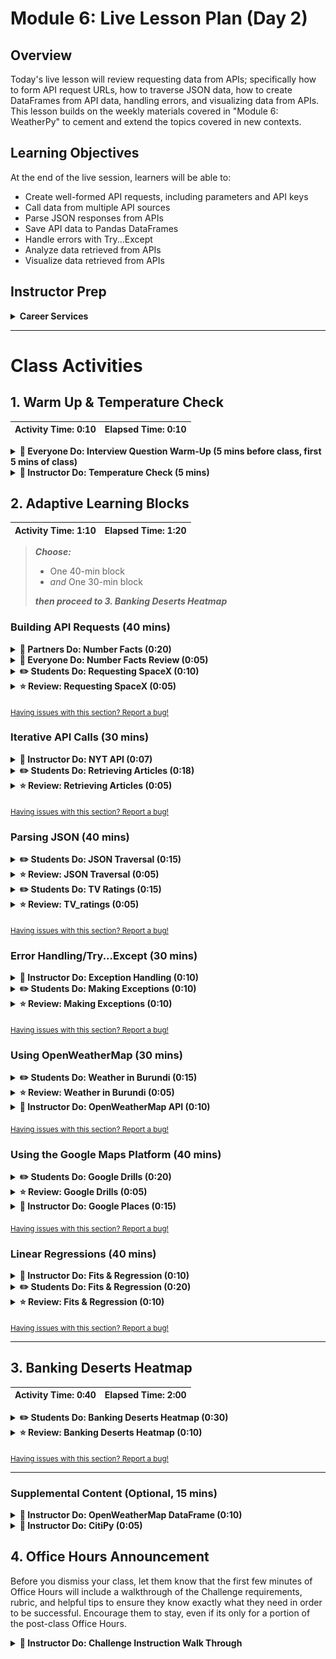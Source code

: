 # Module 6: Live Lesson Plan (Day 2)

## Overview

Today's live lesson will review requesting data from APIs; specifically how to form API request URLs, how to traverse JSON data, how to create DataFrames from API data, handling errors, and visualizing data from APIs. This lesson builds on the weekly materials covered in "Module 6: WeatherPy" to cement and extend the topics covered in new contexts.

## Learning Objectives

At the end of the live session, learners will be able to:

* Create well-formed API requests, including parameters and API keys
* Call data from multiple API sources
* Parse JSON responses from APIs
* Save API data to Pandas DataFrames
* Handle errors with Try...Except
* Analyze data retrieved from APIs
* Visualize data retrieved from APIs

## Instructor Prep

<details>
  <summary><strong>Career Services</strong></summary>

  Just a reminder that each week students receive a Career Connection in their course of work that ties to what academic content is being consumed. This Career Connection relates this week's material to a professional setting, encourages students to complete certain Career Services tasks, and provides technical interviewing questions, where applicable, that the student can work through.

  Encourage students to work through this material and if you'd like more information on Career Services, please check out the Career Services [resource page](http://bit.ly/DataVizCS) for Data Analytics and Visualization.

</details>

- - -

# Class Activities

## 1. Warm Up & Temperature Check

| Activity Time: 0:10 | Elapsed Time: 0:10 |
|---------------------|--------------------|

<details>
  <summary><strong> 🎉 Everyone Do: Interview Question Warm-Up (5 mins before class, first 5 mins of class)</strong></summary>

Open the [slideshow](https://docs.google.com/presentation/d/1UdbkAfTElkkq4KatarHBQvAKqhKjV-LKaqXL7uG_Xyg/edit?usp=sharing) for today's class and begin the weekly presentation with the first slide.The first slide displays an interview question that a student may encounter based on the content of this week's content.

**This week's question:** Compare pulling data from an API to downloading a dataset. In what ways are APIs superior? In what ways are APIs inferior?

Allow the question to be on the screen 5 mins prior to the start of class as students join the live session. Allow the class 1 minute at the start of class to review, then you will ask for a student to volunteer their answer to the question. Next, offer the answer or a few approaches you would take for answering the question.

**Possible answers to this week's question:**

* APIs are better for real-time information

* Datasets are better for historical information

* API data is fresh, datasets can "go stale"

* Datasets can be larger than we want to work with and unwieldy

* APIs can give us only the subset of the data we want

* APIs can be rate-limited

* APIs make sharing data easy

</details>

<details>
  <summary><strong> 📣 Instructor Do: Temperature Check (5 mins)</strong></summary>

Using the [Zoom Polling](https://support.zoom.us/hc/en-us/articles/213756303-Polling-for-Meetings) feature or a [Poll Everywhere](http://www.polleverywhere.com), launch a poll of the class to identify areas that they would like to review from the week's asynchronous content.

**Poll Text:**

*Select all of the topics that you feel prepared to apply outside of the class from this week's lesson:*

* *Building API requests (Base URLs, URL parameters, API keys, etc.)*
* *Iterative API calls*
* *Parsing JSON*
* *Error Handling/Try…Except*
* *Using OpenWeatherMap*
* *Using the Google Maps Platform*
* *Linear regressions*

Based on the results of the poll, advance to the correct slide for a review of the topics with the lowest scores. Choose 2 topics at minimum to review, or more as time permits to review.

</details>

## 2. Adaptive Learning Blocks

| Activity Time:  1:10 |  Elapsed Time: 1:20  |
|----------------------|----------------------|

>***Choose:***
>
>* One 40-min block<br>
>* *and* One 30-min block
>
>***then proceed to 3. Banking Deserts Heatmap***

### Building API Requests (40 mins)

<details>
  <summary><strong> 👥 Partners Do: Number Facts (0:20)</strong></summary>

* Students will now join forces in creating an interactive application that uses the "numbers" API. The application will take in a number and then return a random fact about that number.

* Run [A1-Par_NumberFacts/number_facts.py](Activities/A1-Par_NumberFacts/Solved/number_facts.py), showing students what they will be attempting to create.

* **File:**

  * [A1-Par_NumberFacts/Par_NumberFacts.ipynb](Activities/A1-Par_NumberFacts/Unsolved/Par_NumberFacts.ipynb)

* **Instructions:** [A1-Par_NumberFacts/README.md](Activities/A1-Par_NumberFacts/README.md)

  * Using the [Numbers API](http://numbersapi.com), create an application that takes in a user's inputs and returns a number fact based upon it. Allow users the option to have a random number chosen for them.

* **Hints:**

  * The URL to make your request to must have `?json` at its end so that the data format returned is JSON. The default response for this API is pure text.

  * Make sure to read through the documentation when creating your application. Some types require more or less data than others.

</details>

<details>
  <summary><strong> 🎉 Everyone Do: Number Facts Review (0:05)</strong></summary>

* Open up [A1-Par_NumberFacts/Par_NumberFacts.ipynb](Activities/A1-Par_NumberFacts/Solved/Par_NumberFacts.ipynb) in Jupyter Notebook and run through the code with the class line-by-line, making certain to hit upon the following points.

  * The URL format for the Numbers API is `http://numbersapi.com/<Number>/<Type>?json`.

  * Since the range of random numbers will be different for years, an `if` statement should check what type of data the user would like to search for.

```python
# Dependencies
import requests
import json
import random

# Base URL for GET requests to retrieve number/date facts
url = "http://numbersapi.com/"

# Ask the user what kind of data they would like to search for
question = ("What kind of fact would you like? "
            "[Trivia, Math, or Year] ")
kind_of_search = input(question)

if(kind_of_search.lower() == "year"):
    number = input('What year would you like to search for (enter a number or "random")? ')
    if (number == 'random'):
        number = random.randint(0,2019)
else:
    number = input('What number would you like to search for (enter a number or "random")? ')
    if (number == 'random'):
        number = random.randint(0,10000)

# Make an API call to the API and get the JSON object
response = requests.get(f'{url}{number}/{kind_of_search.lower()}?json').json()

# Print the fact stored within the response
print(response["text"])
```

</details>

<details>
  <summary><strong> ✏️ Students Do: Requesting SpaceX (0:10)</strong></summary>

* This activity has students dig into a rather simple and well-documented API - The SpaceX API - and asks them to make a couple calls to the API using the Requests library.

* Open up [A2-Stu_SpaceX/Stu_SpaceX.ipynb](Activities/A2-Stu_SpaceX/Solved/Stu_SpaceX.ipynb) in Jupyter Notebook or show the students the following image to give them an idea of how the output should look.

  ![SpaceX Output](Images/03-SpaceX_Output.png)

* **File:** [A2-Stu_SpaceX/Stu_SpaceX.ipynb](Activities/A2-Stu_SpaceX/Unsolved/Stu_SpaceX.ipynb)

* **Instructions:** [Activities/A2-Stu_SpaceX/README.md](Activities/A2-Stu_SpaceX/README.md)

  * Take a few minutes to explore the SpaceX API: <https://github.com/r-spacex/SpaceX-API/wiki>

  * Once you understand the structure of the API and its endpoint, choose one of the endpoints and do the following:

  * Retrieve and print the JSON for _all_ of the records from your chosen endpoint.

  * Retrieve and print the JSON for a _specific_ record from your chosen endpoint.

</details>

<details>
  <summary><strong> ⭐ Review: Requesting SpaceX (0:05)</strong></summary>

* Open up [A2-Stu_SpaceX/Stu_SpaceX.ipynb](Activities/A2-Stu_SpaceX/Solved/Stu_SpaceX.ipynb) in Jupyter Notebook and run through the code with the class line-by-line, making certain to hit upon the following points.

  * While it is not required to "pretty print" the JSON response, it does make it a lot easier to understand. This means using `json.dumps()` and passing the formatting parameters desired.

    ![SpaceX Code1](Images/02-SpaceX_Code1.png)

  * To modify an API call to search for a single ID, use concatenation or string substitution to build the correct URL.  Here,   it is done in the `requests.get()` method.

    ![SpaceX Code2](Images/02-SpaceX_Code2.png)

</details>

<sub>[Having issues with this section? Report a bug!](https://bit.ly/2Wgppdi)</sub>

### Iterative API Calls (30 mins)

<details>
  <summary><strong> 📣 Instructor Do: NYT API (0:07)</strong></summary>

* Explain that the next activity will be an exercise in exploring yet another, fully-featured, "real-world" API; the New York Times article API.

* This API, unlike those which students have used up until this point in time, requires its user to register for an API key.

  * Walk through the process of acquiring an API key with the class.

  * First create an account with NYT by filling out this [form](https://developer.nytimes.com/accounts/create).

  ![NYT Create Account](Images/11-NYT_account.png)

  * Navigate to the index of the email used to sign-up and activate the account.

  * **Note:** Make sure to have students check their spam folder for the email from New York Times article API.

  * Navigate back the [sign in page](https://developer.nytimes.com/accounts/login) and login with the newly created account.

* Once students have successfully made a NYT account and logged in, it's time to create an app and obtain an API KEY.

  * From the drop down on the top right next to their email, click on apps.

  ![select apps](Images/11-select_apps.png)

  * Click on **+NEW APP**.

  * This will bring you to app creation page. Give the app any name.

  ![Name app](Images/11-NYT_name_app.png)

  * Scroll down to the **Article Search API** and select it.

  ![Article API](Images/11-article_api.png)

  * Scroll back up to the top and click **CREATE**.

* After the app is created, you will be re-directed to the app page, which contains the API key. Explain to students that they will use this key to interact with the NYT API.

  ![NYT API Key](Images/11-NYT_api_key.png)

* Slack out the [documentation](https://developer.nytimes.com/docs/archive-product/1/overview) for the NYT API and give a brief overview of some of its features.

    ![NYT Docs](Images/11-NYTApi_Docs.png)

  * Try not to delve too deeply into the documentation, however, as part of the next activity should have students reading through it in order to uncover the query strings they need to create.

* Open the [A3-Ins_NYTAPI/Ins_NYT_API.ipynb](Activities/A3-Ins_NYTAPI/Solved/Ins_NYT_API.ipynb) demo within an IDE and then run the application while explaining each part of the code.

  * Highlight the use of the `config.py` file to store the `api_key`, and discuss that it is good practice to not upload API keys to GitHub.  While this API key is free, some services charge past a certain usage point.  Therefore, students should protect them from public view.  Discuss with students that they should add `config.py` to their `.gitignore` file or create environment variables for all homework and projects they will be saving to a repo.

  ![NYT API Code](Images/11-NYTApi_Code.png)

</details>

<details>
  <summary><strong> ✏️ Students Do: Retrieving Articles (0:18)</strong></summary>

* Students will now create an application that grabs articles from the NYT API, stores them within a list, and prints snippets of the articles to the screen.

* Open up [A4-Stu_RetrieveArticles/Stu_Retrieve_Articles.ipynb](Activities/A4-Stu_RetrieveArticles/Solved/Stu_Retrieve_Articles.ipynb) within the console and run the application, showing students what they will be attempting to create.

  ![Retrieve Articles - Output](Images/12-RetrieveArticles_Output.png)

* **File:**

  * [A4-Stu_RetrieveArticles/Stu_Retrieve_Articles.ipynb](Activities/A4-Stu_RetrieveArticles/Unsolved/Stu_Retrieve_Articles.ipynb)

* **Instructions:** [A4-Stu_RetrieveArticles/README.md](Activities/A4-Stu_RetrieveArticles/README.md)

  * Save the NYT API endpoint to a variable. Make sure you include the right query parameter to retrieve JSON data!

  * Register for and save your API Key to a variable.

  * Decide on a search term, and save it to a variable.

  * Limit your search to articles published within a range of dates—for example, only articles published in 2014. _Hint_: Read the documentation on `end_date`.

  * Build your query URL, and save it to a variable.

  * Retrieve your list of articles with a GET request.

  * Take a look at the documentation. How do you get ahold of the articles in the response?

  * Store each article in the response inside of a list.

  * Print a `snippet` from each article and separate using dashes (`-`).

  * As a bonus, try to figure out how we could get 30 results. _Hint_: Look up the `page` query parameter. If you get a message saying you've exceeded your rate limit, don't fret—you've solved the problem.

</details>

<details>
  <summary><strong> ⭐ Review: Retrieving Articles (0:05)</strong></summary>

* Open up [A4-Stu_RetrieveArticles/Stu_Retrieve_Articles.ipynb](Activities/A4-Stu_RetrieveArticles/Solved/Stu_Retrieve_Articles.ipynb) in Jupyter Notebook and run through the code with the class line-by-line, making certain to hit upon the following points.

  * Ask different students to explain their solutions for each bullet point of the Instructions.

  * Focus on explaining the various query parameters used to build the query URL. These include:

  * `api-key`, the parameter that allows the code to query the server

  * `q`, for the keyword to **q**uery on

  * `begin_date` and `end_date`, both with format YYYYMMDD

* Point out that the remainder of the activity is similar to activities students completed before — the major difference is that they had to dig through documentation to find the right keys to use for this one.

  ```python
  # Dependencies
  import requests
  import time
  from config import api_key

  url = "https://api.nytimes.com/svc/search/v2/articlesearch.json?"

  # Store a search term
  query = "obama"

  # Search for articles published between a begin and end date
  begin_date = "20160101"
  end_date = "20160130"

  query_url = f"{url}api-key={api_key}&q={query}&begin_date={begin_date}&end_date={end_date}"

  # Retrieve articles
  articles = requests.get(query_url).json()
  articles_list = articles["response"]["docs"]

  # Print out retrieved articles
  for article in article_list:
    	print(f'A snippet from the article: {article["snippet"]}')
    	print('---------------------------')
  ```

* Briefly explain the solution to the bonus.

  * Explain that each API call retrieves 10 articles by default. Each group of articles is called a _page_.

  * If we want more articles, we need to tell the API to respond with _different pages_.

  * To do this, we simply append a `page` parameter, which is equal to the number of the page we want to retrieve.

  * Point out that sending requests like this often exceeds the rate limit for free-tier users.

  * Explain that a **rate limit** is a way for an API to throttle the number of requests a given application can make, in order to prevent abuse or server overload.

  * **Note**: Warn students not to print the query URLs with their key included; this would jeopardize their key if pushed to a public repository.

</details>

<sub>[Having issues with this section? Report a bug!](https://bit.ly/2SNFiG1)</sub>

### Parsing JSON (40 mins)

<details>
  <summary><strong> ✏️ Students Do: JSON Traversal (0:15)</strong></summary>

* In this activity, students will be traversing a JSON file using their knowledge of Python.

* Open [B1-Stu_JSONTraversalReview/youtube_response.json](Activities/B1-Stu_JSONTraversalReview/Resources/youtube_response.json) with a text editor to show the class what JSON file they will be working with.

  ![JSON Traversal - YouTube Response](Images/01-JSONReview_JSON.png)

* **Files:**

  * [youtube_response.json](Activities/B1-Stu_JSONTraversalReview/Resources/youtube_response.json)

  * [Stu_JSON_Traversal.ipynb](Activities/B1-Stu_JSONTraversalReview/Unsolved/Stu_JSON_Traversal.ipynb)

* **Instructions:** [Activities/README.md](Activities/B1-Stu_JSONTraversalReview/README.md)

  * Load the provided JSON file.

  * Retrieve the video's title.

  * Retrieve the video's rating.

  * Retrieve the link to the video's thumbnail.

  * Retrieve the number of views.

* **Hints:**

  * In order to load in the data from an external JSON file, simply import the `json` library before using the `json.open(<FILE PATH>)` and `json.load(<JSON VARIABLE>)` methods.

</details>

<details>
  <summary><strong> ⭐ Review: JSON Traversal (0:05)</strong></summary>

* Open up [B1-Stu_JSONTraversalReview/Stu_JSON_Traversal.ipynb](Activities/B1-Stu_JSONTraversalReview/Solved/Stu_JSON_Traversal.ipynb) in Jupyter notebook and run through the code with the class line-by-line, making certain to hit upon the following points.

  * Emphasize that the best way to solve problems like this one is to inspect the JSON manually and pull it apart once its structure is clear.

  * Point out that this activity introduces no new techniques other than importing external JSON files. This challenge merely requires students to carefully read the JSON as they write their scripts.

    ![JSON Traversal Code](Images/01-JSONReview_Code.png)

</details>

<details>
  <summary><strong> ✏️ Students Do: TV Ratings (0:15)</strong></summary>

* The class will now take some time to create an application that reads in a list of TV shows, makes multiple requests from an API to retrieve rating information, creates a pandas dataframe, and visually displays the data.

* Before students complete [B2-Stu_TVRatings/Stu_TVRatings.ipynb](Activities/B2-Stu_TVRatings/Unsolved/Stu_TVRatings.ipynb) explain to them that they will be using the [TVmaze API Show Search Endpoint](https://www.tvmaze.com/api#show-search) to iterate through a list of TV shows.

  ![TV Ratings Output](Images/06-TVRatingsOutput.png)

* **File:**

  * [Stu_TVRatings.ipynb](Activities/B2-Stu_TVRatings/Unsolved/Stu_TVRatings.ipynb)

* **Instructions:** [B2-Stu_TVRatings/README.md](Activities/B2-Stu_TVRatings/README.md)

  * You may use the list provided in the starter file or create your own.

  * Request information from the TVmaze API Show Search endpoint (<https://www.tvmaze.com/api#show-search>) on each show and store the name and rating information into lists.

  * Put this data into a dictionary, and load that dict into a Pandas DataFrame.

  * Use matplotlib to create a bar chart comparing the ratings of each show.

</details>

<details>
  <summary><strong> ⭐ Review: TV_ratings (0:05)</strong></summary>

* Open up [06-Stu_TVRatings/Stu_TVRatings.ipynb](Activities/B2-Stu_TVRatings/Solved/Stu_TVRatings.ipynb) with Jupyter Notebook and run through the code with the class line-by-line, making certain to discuss the following points.

  * Ask students how data was isolated from each response and loaded it into a Pandas DataFrame.

  * For students who made their own list of TV shows, ask if any requests returned no results thereby causing an error.  This discussion might be a nice lead into the next activity on exception handling.

  * Review how to create a bar chart using matplotlib.

    ![TV Ratings - Code](Images/06-TVRatings_Code.png)

</details>

<sub>[Having issues with this section? Report a bug!](https://bit.ly/2YLjzC5)</sub>

### Error Handling/Try...Except (30 mins)

<details>
  <summary><strong> 📣	Instructor Do: Exception Handling	(0:10)</strong></summary>

* Point out that getting data from APIs can sometimes run into errors; the server may be down, missing values may be returned, the requests might be blocked due to rate limiting, etc.

* Ask a student to explain what would happen if an application tried to look up a key within a dictionary that doesn't exist.

  * If a simple key lookup is performed - such as `data["temp"]` - and the `"temp"` key doesn't exist, Python will throw an exception and terminate the program.

  * It does not make sense for an application to terminate itself just because a dictionary key doesn't exist. It would be much better to simply deal with the error than crash the app.

  * Dealing with these kinds of errors is called exception handling and thankfully Python has built-in tools for these kinds of situations.

* Open [B4-Ins_ExceptionHandling/Ins_Exception.ipynb](Activities/B4-Ins_ExceptionHandling/Solved/Ins_Exception.ipynb) within Jupyter Notebook so as to show the class how an exception error can be created.

  * Point out that the `students` dictionary does not have a key for `"Jezebel"`. As such, when the application tries to print `students["Jezebel"]`, Python will complain that the key doesn't exist.

  * Run the code within the terminal to demonstrate the error.

    ![Exception Error](Images/07-Exception_Error.png)

* Open [B4-Ins_ExceptionHandling/Ins_ExceptionHandling.ipynb](Activities/B4-Ins_ExceptionHandling/Solved/Ins_ExceptionHandling.ipynb) within Jupyter Notebook so as to show the class how to handle exception errors.

  * Before discussing the code in detail, simply point out the `try`/`except` keywords to the class. Briefly explain that these keywords let the application recover from errors like the one that killed the program before.

  * Run the file to demonstrate that the final print statement executes, even though the `students["Jezebel"]` line throws an exception.

    ![Exception Error Handling](Images/07-Exception_DealtWith.png)

  * Explain that `try` and `except` statements are like `for` and `if` statements insomuch as they create new indented blocks.

  * Python will try to run any code in the `try` block as normal but if that code throws exceptions, Python will then run the code inside of the `except` block before continuing to run the code that follows.

    ![Exception Handling Code](Images/07-Exception_Code.png)

* Take a moment to emphasize how powerful this is. `try`/`except` allows programmers to anticipate and recover from arbitrary errors whilst preventing programs from crashing due to simple problems that can be anticipated and deal with.

* Point out that the type of exception to check for can be specified within the `except` block. This is completely optional, however, but is generally best practice to specify the precise errors to handle.

  * Catching specific exceptions allows programmers to handle specific errors in very precise ways.

  * In cases where the programmer wants to handle a particular error in a particular fashion, specifying the exception type is best practice.

  * In cases where the programmer wants to intercept any error — like for logging purposes — it is fine to catch a general exception.

* Students will know what exceptions to handle because the name of the exception that killed the program will be printed to the command line.

</details>

<details>
  <summary><strong> ✏️ Students Do: Making Exceptions (0:10)</strong></summary>

* Students will now take some time to create an application that intentionally contains a bunch of errors and, through the use of `try` and `except`, make it so the entire application runs without terminating.

* Explain that students will need to get the final line of the script to print without changing the problem code in the file.

  ![Making Exceptions - Output](Images/08-MakingExceptions_Output.png)

* **File:**

  * [B5-Stu_MakingExceptions/Stu_MakingExceptions.ipynb](Activities/B5-Stu_MakingExceptions/Unsolved/Stu_MakingExceptions.ipynb)

* **Instructions:** [B5-Stu_MakingExceptions/README.md](Activities/B5-Stu_MakingExceptions/README.md)

  * Without removing any of the lines from the starter code provided, create `try` and `except` blocks that will allow the application to run without terminating.

</details>

<details>
  <summary><strong> ⭐ Review: Making Exceptions (0:10)</strong></summary>

* Open up [B5-Stu_MakingExceptions/Stu_MakingExceptions.ipynb](Activities/B5-Stu_MakingExceptions/Solved/Stu_MakingExceptions.ipynb) within Jupyter Notebook and run through the code with the class line-by-line, making certain to discuss the following points.

  * If there is enough time, open the starter file, run it, and wrap each "problem line" within the appropriate `try`/`except` block live to demonstrate the workflow for identifying which exceptions to use in the `except` clause.

  * Replace the `print` calls in each `except` block to `pass` statements. Run the script and demonstrate that the `try`/`except` blocks still work as before — albeit with no friendly console output.

  * This allows programmers to ignore certain errors if they simply don't care that they occurred.

  * Explain that it is good practice to wrap dictionary accesses to responses from API calls in `try`/`except` blocks, just in case not all responses have the desired key.

    ![Making Exceptions - Code](Images/08-MakingExceptions_Code.png)

</details>

<sub>[Having issues with this section? Report a bug!](https://bit.ly/2xPg2b2)</sub>

### Using OpenWeatherMap (30 mins)

<details>
  <summary><strong> ✏️ Students Do: Weather in Burundi (0:15)</strong></summary>

* The class will now work with the OpenWeather API and create an application which provides the user with the current temperature in the largest city of Burundi.

* Before students complete the next activity, show them the following image or [C2-Stu_Burundi/Stu_Burundi.ipynb](Activities/C2-Stu_Burundi/Solved/Stu_Burundi.ipynb) in jupyter notebook so that students understand the expected output.

  ![Stu_Burundi Output](Images/04-Burundi_Output.png)

* **File:**

  * [Stu_Burundi.ipynb](Activities/C2-Stu_Burundi/Unsolved/Stu_Burundi.ipynb)

* **Instructions:** [C2-Stu_Burundi/README.md](Activities/C2-Stu_Burundi/README.md)

  * Save all of your "config" information within some variables. This includes your API key, the base URL, and the query terms desired.

  * Build your query URL. Check the documentation to figure out how to request temperatures in Celsius.

  * Make your request and save the API response.

  * Retrieve the current temperature in Burundi from the JSON response.

  * Print the temperature to the console.

* **Hint:**

  * You can find the [OpenWeatherMap Documentation](https://openweathermap.org/current) using the link provided.

* **Bonus:**

  * Augment your code to report the temperature in both Fahrenheit and Celsius.

</details>

<details>
  <summary><strong> ⭐ Review: Weather in Burundi (0:05)</strong></summary>

* Open up [C2-Stu_Burundi/Stu_Burundi.ipynb](Activities/C2-Stu_Burundi/Solved/Stu_Burundi.ipynb) in Jupyter Notebook and run through the code with the class line-by-line asking different students how they implemented each task in the instructions.

* Try to focus in upon the following points:

  * When building the query URL, remind students that this is the most important piece of making an API call as it determines what information will be returned by the request.

  * The `units` query parameter: Remind students that they simply need to dig through documentation to find "options" like this. Encourage them to spend a lot of time reading the documentation of an API before writing code as this will save them time.

    ![Burundi Code](Images/04-Burundi_Code.png)

  * Ask students to offer explanations of how they solved the bonus.

</details>

<details>
  <summary><strong> 📣 Instructor Do: OpenWeatherMap API (0:10)</strong></summary>

* Explain that the next API students will work with is the [OpenWeatherMap API](https://openweathermap.org/api), which provides various sorts of meteorological data for developers to use.

* Explain that, like the New York Times API, the OpenWeatherMap API requires users to [register](https://home.openweathermap.org/users/sign_up) for an API key.

  * Briefly walk students through the [sign-up](https://home.openweathermap.org/users/sign_up) steps and make sure everyone has their API key in-hand before moving on to the demonstration.

  ![Getting an API Key is Easy](Images/03-OpenWeather_Signup.png)

* Open [C3-Ins_OpenWeatherRequest/Ins_OpenWeatherRequest.ipynb](Activities/C3-Ins_OpenWeatherRequest/Solved/Ins_OpenWeatherRequest.ipynb) with jupyter notebook to show students what the application does.

  ![OpenWeather - Output](Images/03-OpenWeather_Output.png)

  * Remind students that it is good practice to use `config.py` file to shield their api_keys from others' view.

  * Point out that this script repeats the same patterns as those written for APIs the class is already familiar working with.

  * Ask a student to explain what the question mark in the URL indicates before explaining how the question mark represents the beginning of the query string.

  * Ask a student to explain what they think the query URLs is requesting before discussion how the `q` parameter allows the application to search for weather by city name in English.

  * Ask a student to explain the logic of the rest of the file and then explain how the rest of the file simply sends a GET request to the query url, converts the response to JSON, and prints the result.

  ![OpenWeather - Code](Images/03-OpenWeather_Code.png)

</details>

<sub>[Having issues with this section? Report a bug!](https://bit.ly/2LekJ0Y)</sub>

### Using the Google Maps Platform (40 mins)

<details>
  <summary><strong> ✏️ Students Do: Google Drills (0:20)</strong></summary>

* The class will now create some code that makes calls to both the Google Places and Google Geocoding APIs.

* Slack out the starter file for [C4-Stu_Google_Drills/Google_That.ipynb](Activities/C4-Stu_Google_Drills/Unsolved/Google_That.ipynb) and open in Jupyter Notebook in order to explain the instructions to students.

* **File:**

  * [C4-Stu_Google_Drills/Google_That.ipynb](Activities/C4-Stu_Google_Drills/Unsolved/Google_That.ipynb)

* **Instructions:** [C4-Stu_Google_Drills/README.md](Activities/C4-Stu_Google_Drills/README.md)

  * Complete each of the six drills articulated in the code provided. Feel encouraged to look back at the previous examples but know that you will have to consult the Google API documentation.

* **Hints:**

  * See the [Google Geocoding Documentation](https://developers.google.com/maps/documentation/geocoding/intro)

  * See the [Google Places Documentation](https://developers.google.com/maps/documentation/javascript/places#place_search_requests)

</details>

<details>
  <summary><strong> ⭐ Review: Google Drills (0:05)</strong></summary>

* Open up [C4-Stu_Google_Drills/Google_That.ipynb](Activities/C4-Stu_Google_Drills/Solved/Google_That.ipynb) within Jupyter Notebook and run through the code with the class line-by-line, making certain to hit upon the following points.

  * For the most part, the solution to these drills are self-explanatory. The only notable differences are that, in the last two drills, students would need to use a "Keyword Search" and a "Text Search". Both of these search types are articulated in the Google Places documentation.

  * Keyword Search

    ![Images/05-GoogleThat.png](Images/05-GoogleThat.png)

  * Text Search

    ![Images/05-GoogleThat2.png](Images/05-GoogleThat2.png)

</details>

<details>
  <summary><strong> 📣 Instructor Do: Google Places (0:15)</strong></summary>

* Now open up the [Google Places API](https://developers.google.com/maps/documentation/javascript/places#place_searches) and take a moment to walk students through the documentation for a bit.

  * In essence, the points to emphasize are: [Nearby Search](https://developers.google.com/places/web-service/search#PlaceSearchRequests), [Text Search](https://developers.google.com/places/web-service/search#TextSearchRequests), and [Place Search](https://developers.google.com/places/web-service/search#RadarSearchRequests).

  * When talking about Nearby Search, point out the inputs (Lat/Lng, Radius) and the various optional parameters including: keyword, minPrice, maxPrice, type, etc.

  * It may also be beneficial to point out the various [types](https://developers.google.com/places/supported_types) Google categorizes by default. Students will be using the "bank" type later in the day when they start creating visualizations for Banking Deserts.

* Once students have a decent enough understanding of the API, open up [C5-Ins_Google_Places/Google_Places.ipynb](Activities/02-Ins_Google_Places/Solved/Google_Places.ipynb) in Jupyter Notebook and explain the code.

  * For the most part, the code is similar to the earlier example. The base URL, however, has changed since the class is now using the Google Place Search API.

  * In this example, we are using a feature of the [requests library](http://docs.python-requests.org/en/master/user/quickstart/#passing-parameters-in-urls) in order to easily construct our url by passing in a dictionary of parameters.

  * During the discussion of this example, point out the various URL parameters like `keyword`, `location`, and `types`. Also point out the different JSON structure that is provided back to the user.

    ![Images/04-Places.png](Images/04-Places.png)

</details>

<sub>[Having issues with this section? Report a bug!](https://bit.ly/2YJz79C)</sub>

### Linear Regressions (40 mins)

<details>
  <summary><strong> 📣 Instructor Do: Fits & Regression (0:10)</strong></summary>

* Explain that an important piece of statistics is the subject of **regressions**.

* Remind students that regression analysis allows us to take a data set and "reverse engineer" an equation describing it.

  * Point out that measures like the median, variance, and IQR _describe_ data sets, but do not allow us to make _predictions_ with it.

  * Remind students that it is tools like regression that allow us to predict where data points we _did not_ measure might end up if we _had_ collected more data.

  * Remind students that it is such tools that allow us to predict house prices, stock market movements, and the weather — regression is a truly powerful tool.

* Reassure students that we will not dive into the mathematical details of regression — rather, we will focus on how to use SciPy to generate a regression line.

* Open the regression example file: [D1-Ins_Fits_and_Regression/regression.ipynb](Activities/D1-Ins_Fits_and_Regression/Solved/regression.ipynb).

  * Explain that the appropriate function for this task is [SciPy's linregress function](https://docs.scipy.org/doc/scipy/reference/generated/scipy.stats.linregress.html).

  * Point out that the first thing we do is generate fake data.

  * Here, we have done this to make the behavior of `linregress` easy to see in the plot produced later.

  * Next, we call `linregress` with `x_axis` and our fake data.

  * Point out that `linregress` returns a lot of values, most of which we throw away.

  * For our purposes, the most important are the slope and intercept values, which we use to define the regression line — the rest are discussed in the documentation linked above.

  * Finally, explain how we define the regression line.

  * Remind students that the equation for a line looks like: `line = slope * x_axis_values + y_intercept`.

  * Here, we create an array containing the points of the line by simply writing this equation directly, with the values returned by `linregress`.

    ![Defining a regression line is a cinch with scipy.](Images/16-regression-line.png)

* Briefly display the rest of the code, pointing out that it is standard Matplotlib.

* Run the code to demonstrate the results of plotting the data and over-plotting the regression line.

  ![This plot contains our banana weight data, along with the regression line describing it.](Images/16-regression-line-plot.png)

* Slack out the code for students to refer to during the next activity.

</details>

<details>
  <summary><strong> ✏️ Students Do: Fits & Regression (0:20)</strong></summary>

* **Files:**

  * [README](Activities/D2-Stu_Fits_and_Regression/README.md).

  * [crime_data.csv](Activities/D2-Stu_Fits_and_Regression/Resources/crime_data.csv)

* **Instructions:**

  * Import `stats` from the scipy module, along with `numpy` and `pandas`.

  * Use Pandas to read in the data.

  * Use `iloc` to isolate the year column.

  * Use `iloc` to isolate the total violent crime rate, murder rate, and aggravated assault rate columns.

  * Use `stats.linregress` to perform a linear regression with the year and violent crime rate columns.

  * Use `stats.linregress` to perform a linear regression with the year and murder rate columns.

  * Finally, use `stats.linregress` to perform a linear regression with the year and aggravated assault rate columns.

  * Use the information returned by `stats.linregress` to create an equation for a line describing each of the linear regressions you performed (see the hint below).

    * You should end up with three separate lines.

  * Use `subplots` to create a figure with subplots that share an x-axis.

  * Use `plot` to plot each of the lines you created against the year.

  * Display the plot.

* **Bonus**

  * Use the line you created for the total violent crime rate to determine what the violent crime rate will be in 2019.

* **Hints**

  * See the documentation for [stats.linregress](https://docs.scipy.org/doc/scipy-0.19.0/reference/generated/scipy.stats.linregress.html).

  * Recall that `stats.linregress` returns a slope, called `m`, and a y-intercept, called `b`. These let you define a line for each fit by simply writing: `fit = m * year + b`, for each linear regression you perform.

</details>

<details>
  <summary><strong> ⭐ Review: Fits & Regression (0:10)</strong></summary>

* Open the solution to the previous activity: [D2-Stu_Fits_and_Regression/crime.ipynb](Activities/D2-Stu_Fits_and_Regression/Solved/crime.ipynb).

* Explain that the first step is simply to load the data and extract the appropriate columns.

  ![The first step, as always, is simply to load and filter the data. Then, we calculate the regression parameters and line of fit for the violent crime column. We repeat the same steps for the other columns.](Images/18-loading-crime-data.png)

* Explain that the next step is to calculate the parameters of the regression line for each data set, and then calculate the line of fit.

  * Point out that, here, the solution has retained all of the return values from `linregress`.

  * Explain that this is not necessary for this assignment, but that the parameters are included simply to demonstrate what it would look like if we _did_ want to use them later.

* Point out that most of the remaining code is simple Matplotlib. Here, we have taken advantage of the class interface to produce an impressive array of subplots.

* Jump to the bottom of the file, and explain how we make predictions as to what the crime rate will be in the year 2019.

  * Remind students that the equation of a regression line is given by `line = slope * x_value + intercept`.

  * Explain that we can use this equation to predict the value of a point _not_ in our data set by replacing `x_value` with a specific number — in this case, 2019.

* Run the code to demonstrate the output.

  ![Plotting our crime statistics and regression lines results in a rather impressive final plot.](Images/18-final-plot.png)

* Slack out the solution for students to refer to later, and congratulate them on their hard work — today's lesson is difficult material, and producing an array of subplots with regression lines from _real_ crime data released by the FBI is an extremely impressive accomplishment!

</details>

<sub>[Having issues with this section? Report a bug!](https://bit.ly/2YMPa6I)</sub>

- - -

## 3. Banking Deserts Heatmap

| Activity Time:  0:40 |  Elapsed Time: 2:00  |
|----------------------|----------------------|

<details>
  <summary><strong> ✏️ Students Do: Banking Deserts Heatmap (0:30)</strong></summary>

* Slack out the article on [banking deserts](https://www.theatlantic.com/business/archive/2016/03/banking-desert-ny-fed/473436/) from the Atlantic. Explain to students that "banking deserts" are a socioeconomic phenomenon in which many low-income and elderly areas tend to have no or few banking services available. The end-result is that these communities are often preyed upon by high-interest "check cashing" and "fast cash now" providers.

* Explain to students that they'll be creating a data visualization to understand how prominent the "banking desert" phenomenon truly is. In order to accomplish this, they will be utilizing the US Census and their newfound skills with the Google Geocoder API and Jupyter Gmaps.

* **Files:**

* [zip_bank_data.csv](Activities/2-Stu_BankDeserts_Heatmap/Resources/zip_bank_data.csv)

* [Unsolved/Banking_Deserts_HeatMap.ipynb](Activities/2-Stu_BankDeserts_Heatmap/Unsolved/Banking_Deserts_HeatMap.ipynb)

* **Instructions**

* In this activity your broad task is to answer the question: "What is the relationship between poverty, age, and population with the number of banks in a given area?" To help accomplish this task, you've been given census data for every zip code across the country.

* Visit the documentation page for the [census-wrapper](https://github.com/datamade/census), which provides additional examples for using the Census API.

* Run `pip install census` in the terminal to install the wrapper and obtain a [Census API key](https://api.census.gov/data/key_signup.html) from the US Census Bureau. **Note:** It will take 2-3 minutes after you enter your information into the form to get a Census API key.

* Starter code for the census wrapper has already been included. In essence, the wrapper provides data from the 2013 census based on zip code, state, district, or county.

  * Each census field (e.g. Poverty Count, Unemployment Count, etc.) is denoted with a label like B201534_10E. In using the API, developers list out each of the desired fields based on their labels.

  * The results are then returned as a list of dictionaries, which can be immediately converted into a DataFrame.

* Using [zip_bank_data.csv](Activities/1-Stu_BankDeserts_Heatmap/Resources/zip_bank_data.csv) and your new knowledge of the US Census API, add a column for Unemployment Rate to the csv.

* Using `gmap` create the following three figures:

  * A map with a `heatmap_layer` of the poverty rate for each city.

  * A map with a `symbol_layer` for the number of banks located at that city.

  * A map that includes both the poverty `heatmap_layer` and the bank `symbol_layer`.

* **Hints**

* Test your code with only 5-10 cities at a time while debugging.

* For reference, use the docs for the [layers](http://jupyter-gmaps.readthedocs.io/en/latest/api.html#figures-and-layers) and as a [refresher](http://jupyter-gmaps.readthedocs.io/en/latest/tutorial.html) for setting up the maps.

* Be sure to handle zoom on the heatmap.

* At this point, you should not need to perform any new requests to Google's APIs.

* To format the info boxes on your `symbol_layer`, look to use string formatting with list comprehension.

</details>

<details>
  <summary><strong> ⭐ Review: Banking Deserts Heatmap (0:10)</strong></summary>

* Open [2-Stu_BankDeserts_Unemployment/Solved/Banking_Desert_HeatMap.ipynb](Activities/2-Stu_BankDeserts_Heatmap/Solved/Banking_Desert_HeatMap.ipynb) in jupyter notebook and go through the code. Along the way be sure to explain:

  * Find the unemployment rate by dividing the `Unemployment Count` by `Population`. Be sure to that each column is converted to an integer.

  * Create a new census dataframe  by selecting  "Zipcode", "Population", and "Unemployment Rate".

  * Combine the data by loading "zip_bank_data.csv" into a dataframe and merge on  **Zipcode** with the census dataframe that was just created.

    ![merge data](Images/merge_data.png)

  * Configure `gmaps` by adding in an API key.

  * Grab the "Lat" and "Lng" to be stored as the locations that will be used in the heatmap. "Poverty Rate" will be used as the weight on the heatmap. Both these values will need to convert into floats.

  * A `heatmap_layer` is then created, added to the figure and displayed. Be sure to pass the arguments that handle the map dissipating when zoomed.

    ![heatmap](Images/heatmap.png)

  * "Bank Rate" is converted to a list in order to be passed in as `info_box_content` to the `symbol_layer`.

  * A symbol layer is created by passing in locations and "Bank Rate". The additional arguments are stylistic and can adjusted to help clear up how the map will look. The list comprehension `f"Bank amount: {bank}" for bank in bank_rate` will allow the bank data to be customized and added to the map. Finally the `symbol_layer` is added to the figure and displayed.

    ![bank map](Images/bank_map.png)

  * For the last steps, a new map is created by adding both the `heatmap_layer` and the `symbol_layer` before displaying the figure.

    ![final map](Images/final_map.png)

</details>

<sub>[Having issues with this section? Report a bug!](https://bit.ly/3bbbuJC)</sub>

- - -

### Supplemental Content (Optional, 15 mins)

<details>
  <summary><strong> 📣 Instructor Do: OpenWeatherMap DataFrame (0:10) </strong></summary>

* If students need more practice with putting API data into DataFrames, do this optional activity.

* Remind students that they are not limited to manipulating API responses manually as they can use Pandas to manipulate the large amounts of data returned by APIs in bulk.

* Open [B3-Ins_OpenWeatherDataFrame/Ins_OpenWeatherDataFrame.ipynb](Activities/B3-Ins_OpenWeatherDataFrame/Solved/Ins_OpenWeatherDataFrame.ipynb) within Jupyter Notebook in order to show students how Pandas can be used to organize/manipulate the data retrieved from an API.

  * Point out that the beginning of this script is no different from before where the configuration information is set and stored.

* Explain that it might be interesting to look at how the temperature in a country changes based upon its latitude.

* Refer to the [OpenWeatherMap API documentation](https://openweathermap.org/current#data) or [sample response](http://samples.openweathermap.org/data/2.5/find?q=London&appid=b6907d289e10d714a6e88b30761fae22) and point out that our responses have both these pieces of data stored within them.

* Explain that a for loop is used to send a request to the Weather API for each city stored within the `cities` list, and then the desired data is appended to respective lists.

  ![OpenWeather Data Collection](Images/05-OpenWeatherDataFrame_Collection.png)

* Since the application has now collected data on each of the cities desired, a dictionary can be created in order to use a Pandas DataFrame to house this data.

    ![OpenWeather Data Creation](Images/05-OpenWeatherDataFrame_Creation.png)

* Point out that the rest is simple matplotlib. Simply call `scatter()` on the DataFrame to create a scatter plot of the temperatures versus the latitudes.

    ![OpenWeather Plot](Images/05-OpenWeather_Plot.png)

</details>

<details>
  <summary><strong> 📣	Instructor Do: CitiPy	(0:05)</strong></summary>

* Open [C1-Ins_CitiPy/Ins_CitiPy_Demo.ipynb](Activities/C1-Ins_CitiPy/Solved/Ins_CitiPy_Demo.ipynb) with Jupyter Notebook and run the code.

  * Point out that this code generates a list of city names for us when provided with a list of coordinates.

* Explain that CitiPy is being utilized in the for loop to add cities for every pair of coordinates in our list.

    ![CitiPy Coordinates](Images/13-CitiPy_Coords.png)

  * Emphasize that students will be responsible for determining precisely _how_ to do this in their homework assignment as well.

* Slack out the example file and the citipy documentation (<https://github.com/wingchen/citipy>) before dismissing class.

</details>

## 4. Office Hours Announcement

Before you dismiss your class, let them know that the first few minutes of Office Hours will include a walkthrough of the Challenge requirements, rubric, and helpful tips to ensure they know exactly what they need in order to be successful. Encourage them to stay, even if its only for a portion of the post-class Office Hours.

<details>
  <summary><strong>  📣 Instructor Do: Challenge Instruction Walk Through</strong></summary>

Open the Challenge Instructions in Canvas and go through the high-level requirements with your class. Be sure to check for understanding.

Open the Rubric in Canvas and go through the Mastery column with your class and show how it maps back to the requirements for each deliverable. Be sure to check for understanding.

Review the following tips to ensure clarity on the Challenge:

The first part of the assignment, **Deliverable 1: Retrieve Weather Data**, should not be too challenging as it will draw on their skills and knowledge of Python and parsing JSON data they learned in this module.

* First, they'll need to create a new set of 2,000 random latitudes and longitudes and get the nearest city using the `citypy` module.

* Next, using their OpenWeatherMap API key, they'll retrieve all the weather data they retrieved in the module plus the **weather description**.

* Then they'll add all the data to a DataFrame and export the DataFrame into the "Weather_Database" folder as `WeatherPy_Database.csv`.

For the second part of the assignment, **Deliverable 2: Create a Customer Travel Destinations Map**, should not be too challenging as it will draw on their use of the Google Maps and Places API they learned in this module.

We have provided a [Vacation Search starter code](../../../01-Assignments/06-WeatherPy/Resources/Vacation_Search_starter_code.ipynb) that has comments as to where the learners will need to add code to complete this part of the challenge.

* Using input statements they'll need to filter the `WeatherPy_Database.csv` on the minimum and maximum temperature preferences to identify potential travel destinations.

* Next, they'll need to use the Google Maps and Places API to find nearby hotels and add the hotels to the `hotel_df` DataFrame.

* Before they create a marker layer map they'll need to drop the rows in the DataFrame where there is no hotel name, and then export the DataFrame into the "Vacation_Search" folder as `WeatherPy_vacation.csv`.

* Finally, they'll create a marker layer map with pop-up markers. The pop-up marker should show, the hotel name, the city, the country, and the current weather description with the maximum temperature.

For the last part of the assignment, **Deliverable 3: Create a Travel Itinerary Map**, the learners will need to create a travel route itinerary using the Google "Directions API" consisting of four cities in `WeatherPy_vacation.csv` file. Then they'll to create a marker layer map with a pop-up marker for each city on the itinerary.

For this part of the challenge we have provided a [Vacation Itinerary starter code](../../../01-Assignments/06-WeatherPy/Resources/Vacation_Itinerary_starter_code.ipynb) that has comments as to where the learners will need to add code to complete this part of the challenge.

* After the learners import the `WeatherPy_vacation.csv` file as a DataFrame and create a marker layer map, they should pick four cities in the same country to create a travel route.

* To get started on creating a travel route, they'll need to create separate DataFrames for each city using the `loc` method on the DataFrame above.

* Next, they will need to retrieve the latitude-longitude pairs as tuples for each city using the Pandas `to_numpy()` function with list indexing for each DataFrame. We have provided variables to get them started and a hint that shows documentation on how to use the `to_numpy()` function.

* Next, the learners will need to use the variables we provided in the starter code for the latitude-longitude pairs to create a travel route. Using the [gmaps documentation](https://jupyter-gmaps.readthedocs.io/en/latest/tutorial.html#directions-layer) the learners will create a directions layer map using the Google "Directions API".

  * For the travel route, the starting and ending city should be the same city and the `waypoints` are the three other cities, the `travel_mode` is either, `DRIVING`, `BICYCLING`, or `WALKING`.

* Finally, they will create a marker layer map of the four cities on the travel route.

  * First, they will need to combine all four DataFrames for each city using the Pandas `concat()` function. We have provided a code snippet in the starter code and a hint that shows documentation on how to use the `concat()` function.

  * For the marker layer map, each pop-up marker should show the hotel name, the city, the country, and the current weather description with the maximum temperature.

Encourage your class to begin the Challenge as soon as possible, if they have not already begun, and to use the Learning Assistants channel and pre-scheduled Office Hours with their instructional team for help as they progress through their work. If they feel like they need context to understand documentation or instructions throughout the week, this is where they can get it.

Open the floor to discussion and ensure to answer any questions they may have about the Challenge requirements before moving onto other areas of interest.

</details>
